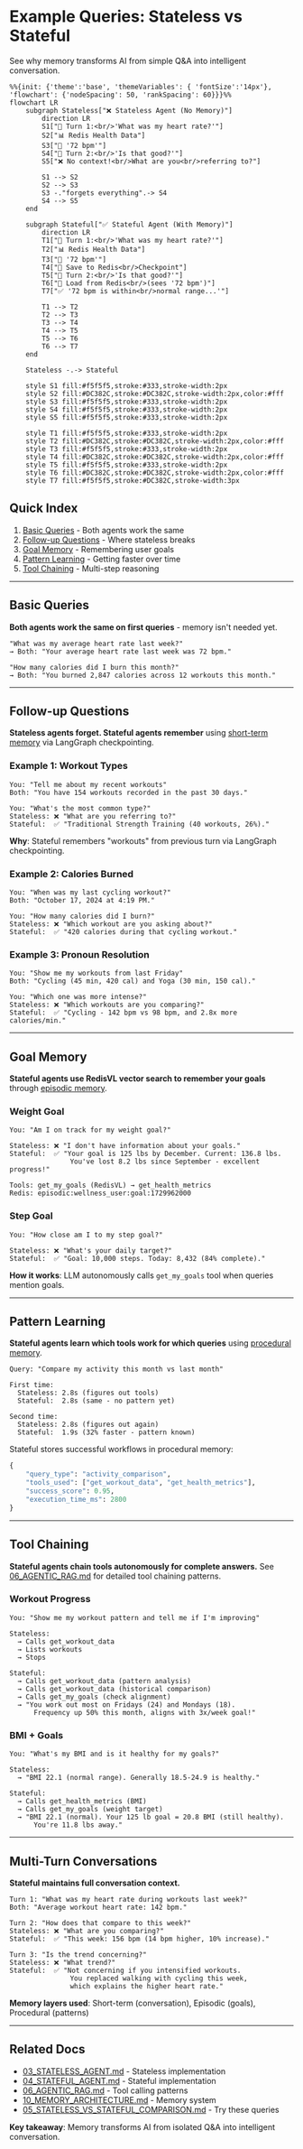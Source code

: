 # Example Queries: Stateless vs Stateful

See why memory transforms AI from simple Q&A into intelligent conversation.

```mermaid
%%{init: {'theme':'base', 'themeVariables': { 'fontSize':'14px'}, 'flowchart': {'nodeSpacing': 50, 'rankSpacing': 60}}}%%
flowchart LR
    subgraph Stateless["❌ Stateless Agent (No Memory)"]
        direction LR
        S1["👤 Turn 1:<br/>'What was my heart rate?'"]
        S2["📊 Redis Health Data"]
        S3["💬 '72 bpm'"]
        S4["👤 Turn 2:<br/>'Is that good?'"]
        S5["❌ No context!<br/>What are you<br/>referring to?"]

        S1 --> S2
        S2 --> S3
        S3 -."forgets everything".-> S4
        S4 --> S5
    end

    subgraph Stateful["✅ Stateful Agent (With Memory)"]
        direction LR
        T1["👤 Turn 1:<br/>'What was my heart rate?'"]
        T2["📊 Redis Health Data"]
        T3["💬 '72 bpm'"]
        T4["💾 Save to Redis<br/>Checkpoint"]
        T5["👤 Turn 2:<br/>'Is that good?'"]
        T6["💾 Load from Redis<br/>(sees '72 bpm')"]
        T7["✅ '72 bpm is within<br/>normal range...'"]

        T1 --> T2
        T2 --> T3
        T3 --> T4
        T4 --> T5
        T5 --> T6
        T6 --> T7
    end

    Stateless -.-> Stateful

    style S1 fill:#f5f5f5,stroke:#333,stroke-width:2px
    style S2 fill:#DC382C,stroke:#DC382C,stroke-width:2px,color:#fff
    style S3 fill:#f5f5f5,stroke:#333,stroke-width:2px
    style S4 fill:#f5f5f5,stroke:#333,stroke-width:2px
    style S5 fill:#f5f5f5,stroke:#333,stroke-width:2px

    style T1 fill:#f5f5f5,stroke:#333,stroke-width:2px
    style T2 fill:#DC382C,stroke:#DC382C,stroke-width:2px,color:#fff
    style T3 fill:#f5f5f5,stroke:#333,stroke-width:2px
    style T4 fill:#DC382C,stroke:#DC382C,stroke-width:2px,color:#fff
    style T5 fill:#f5f5f5,stroke:#333,stroke-width:2px
    style T6 fill:#DC382C,stroke:#DC382C,stroke-width:2px,color:#fff
    style T7 fill:#f5f5f5,stroke:#DC382C,stroke-width:3px
```

## Quick Index

1. [Basic Queries](#basic-queries) - Both agents work the same
2. [Follow-up Questions](#follow-up-questions) - Where stateless breaks
3. [Goal Memory](#goal-memory) - Remembering user goals
4. [Pattern Learning](#pattern-learning) - Getting faster over time
5. [Tool Chaining](#tool-chaining) - Multi-step reasoning

---

## Basic Queries

**Both agents work the same on first queries** - memory isn't needed yet.

```
"What was my average heart rate last week?"
→ Both: "Your average heart rate last week was 72 bpm."

"How many calories did I burn this month?"
→ Both: "You burned 2,847 calories across 12 workouts this month."
```

---

## Follow-up Questions

**Stateless agents forget. Stateful agents remember** using [short-term memory](10_MEMORY_ARCHITECTURE.md#1%EF%B8%8F%E2%83%A3-short-term-memory) via LangGraph checkpointing.

### Example 1: Workout Types

```
You: "Tell me about my recent workouts"
Both: "You have 154 workouts recorded in the past 30 days."

You: "What's the most common type?"
Stateless: ❌ "What are you referring to?"
Stateful:  ✅ "Traditional Strength Training (40 workouts, 26%)."
```

**Why**: Stateful remembers "workouts" from previous turn via LangGraph checkpointing.

### Example 2: Calories Burned

```
You: "When was my last cycling workout?"
Both: "October 17, 2024 at 4:19 PM."

You: "How many calories did I burn?"
Stateless: ❌ "Which workout are you asking about?"
Stateful:  ✅ "420 calories during that cycling workout."
```

### Example 3: Pronoun Resolution

```
You: "Show me my workouts from last Friday"
Both: "Cycling (45 min, 420 cal) and Yoga (30 min, 150 cal)."

You: "Which one was more intense?"
Stateless: ❌ "Which workouts are you comparing?"
Stateful:  ✅ "Cycling - 142 bpm vs 98 bpm, and 2.8x more calories/min."
```

---

## Goal Memory

**Stateful agents use RedisVL vector search to remember your goals** through [episodic memory](10_MEMORY_ARCHITECTURE.md#2%EF%B8%8F%E2%83%A3-episodic-memory).

### Weight Goal

```
You: "Am I on track for my weight goal?"

Stateless: ❌ "I don't have information about your goals."
Stateful:  ✅ "Your goal is 125 lbs by December. Current: 136.8 lbs.
               You've lost 8.2 lbs since September - excellent progress!"

Tools: get_my_goals (RedisVL) → get_health_metrics
Redis: episodic:wellness_user:goal:1729962000
```

### Step Goal

```
You: "How close am I to my step goal?"

Stateless: ❌ "What's your daily target?"
Stateful:  ✅ "Goal: 10,000 steps. Today: 8,432 (84% complete)."
```

**How it works**: LLM autonomously calls `get_my_goals` tool when queries mention goals.

---

## Pattern Learning

**Stateful agents learn which tools work for which queries** using [procedural memory](10_MEMORY_ARCHITECTURE.md#3%EF%B8%8F%E2%83%A3-procedural-memory).

```
Query: "Compare my activity this month vs last month"

First time:
  Stateless: 2.8s (figures out tools)
  Stateful:  2.8s (same - no pattern yet)

Second time:
  Stateless: 2.8s (figures out again)
  Stateful:  1.9s (32% faster - pattern known)
```

Stateful stores successful workflows in procedural memory:

```python
{
    "query_type": "activity_comparison",
    "tools_used": ["get_workout_data", "get_health_metrics"],
    "success_score": 0.95,
    "execution_time_ms": 2800
}
```

---

## Tool Chaining

**Stateful agents chain tools autonomously for complete answers.** See [06_AGENTIC_RAG.md](06_AGENTIC_RAG.md) for detailed tool chaining patterns.

### Workout Progress

```
You: "Show me my workout pattern and tell me if I'm improving"

Stateless:
  → Calls get_workout_data
  → Lists workouts
  → Stops

Stateful:
  → Calls get_workout_data (pattern analysis)
  → Calls get_workout_data (historical comparison)
  → Calls get_my_goals (check alignment)
  → "You work out most on Fridays (24) and Mondays (18).
      Frequency up 50% this month, aligns with 3x/week goal!"
```

### BMI + Goals

```
You: "What's my BMI and is it healthy for my goals?"

Stateless:
  → "BMI 22.1 (normal range). Generally 18.5-24.9 is healthy."

Stateful:
  → Calls get_health_metrics (BMI)
  → Calls get_my_goals (weight target)
  → "BMI 22.1 (normal). Your 125 lb goal = 20.8 BMI (still healthy).
      You're 11.8 lbs away."
```

---

## Multi-Turn Conversations

**Stateful maintains full conversation context.**

```
Turn 1: "What was my heart rate during workouts last week?"
Both: "Average workout heart rate: 142 bpm."

Turn 2: "How does that compare to this week?"
Stateless: ❌ "What are you comparing?"
Stateful:  ✅ "This week: 156 bpm (14 bpm higher, 10% increase)."

Turn 3: "Is the trend concerning?"
Stateless: ❌ "What trend?"
Stateful:  ✅ "Not concerning if you intensified workouts.
               You replaced walking with cycling this week,
               which explains the higher heart rate."
```

**Memory layers used**: Short-term (conversation), Episodic (goals), Procedural (patterns)

---

## Related Docs

- [03_STATELESS_AGENT.md](03_STATELESS_AGENT.md) - Stateless implementation
- [04_STATEFUL_AGENT.md](04_STATEFUL_AGENT.md) - Stateful implementation
- [06_AGENTIC_RAG.md](06_AGENTIC_RAG.md) - Tool calling patterns
- [10_MEMORY_ARCHITECTURE.md](10_MEMORY_ARCHITECTURE.md) - Memory system
- [05_STATELESS_VS_STATEFUL_COMPARISON.md](05_STATELESS_VS_STATEFUL_COMPARISON.md) - Try these queries

**Key takeaway**: Memory transforms AI from isolated Q&A into intelligent conversation.

